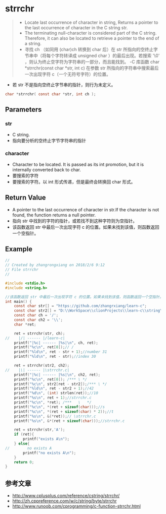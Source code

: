 # strrchr

> - Locate last occurrence of character in string, Returns a pointer to the last occurrence of character in the C string str.
> - The terminating null-character is considered part of the C string. Therefore, it can also be located to retrieve a pointer to the end of a string.
> - 寻找 ch （如同用 (char)ch 转换到 char 后）在 str 所指向的空终止字节串中（将每个字符转译成 unsigned char ）的最后出现。若搜索 '\0' ，则认为终止空字符为字符串的一部分，而且能找到。
> -C 库函数 char *strrchr(const char *str, int c) 在参数 str 所指向的字符串中搜索最后一次出现字符 c（一个无符号字符）的位置。

- 若 str 不是指向空终止字节串的指针，则行为未定义。
```c
char *strrchr( const char *str, int ch );
```
## Parameters
### str
- C string.
- 指向要分析的空终止字节字符串的指针

### character
- Character to be located. It is passed as its int promotion, but it is internally converted back to char.
- 要搜索的字符
- 要搜索的字符。以 int 形式传递，但是最终会转换回 char 形式。

## Return Value
- A pointer to the last occurrence of character in str.If the character is not found, the function returns a null pointer.
- 指向 str 中找到的字符的指针，或若找不到这种字符则为空指针。
- 该函数返回 str 中最后一次出现字符 c 的位置。如果未找到该值，则函数返回一个空指针。

## Example
```c
//
// Created by zhangrongxiang on 2018/2/6 9:12
// File strrchr
//

#include <stdio.h>
#include <string.h>

//该函数返回 str 中最后一次出现字符 c 的位置。如果未找到该值，则函数返回一个空指针。
int main() {
    const char str[] = "https://github.com/zhangrxiang/learn-c";
    const char str2[] = "D:\\WorkSpace\\clionProjects\\learn-c\\string\\strrchr.c";
    const char ch = '/';
    const char ch2 = '\\';
    char *ret;

    ret = strrchr(str, ch);
//    |/| ------ |/learn-c|
    printf("|%c| ------ |%s|\n", ch, ret);
    printf("%c\n", ret[0]);// /
    printf("%ld\n", ret - str + 1);//number 31
    printf("%ld\n", ret - str);//index 30

    ret = strrchr(str2, ch2);
//    |\| ------ |\strrchr.c|
    printf("|%c| ------ |%s|\n", ch2, ret);
    printf("%c\n", ret[0]); /*** \ */
    printf("%c\n", str2[ret - str2]);/*** \ */
    printf("%ld\n", ret - str2 + 1);//42
    printf("%d\n", (int) strlen(ret));//10
    printf("%s\n", ret + 1);//strrchr.c
    printf("%c\n", *ret); /***   \   */
    printf("%c\n", *(ret + sizeof(char)));//s
    printf("%c\n", *(ret + sizeof(char) * 2));//t
    printf("%s\n", &(*ret));// \strrchr.c
    printf("%s\n", &*(ret + sizeof(char)));//strrchr.c

    ret = strrchr(str,'A');
    if (ret){
        printf("exists A\n");
    } else{
//        no exists A
        printf("no exists A\n");
    }
    return 0;
}
```

## 参考文章
- <http://www.cplusplus.com/reference/cstring/strrchr/>
- <http://zh.cppreference.com/w/c/string/byte/strrchr>
- <http://www.runoob.com/cprogramming/c-function-strrchr.html>